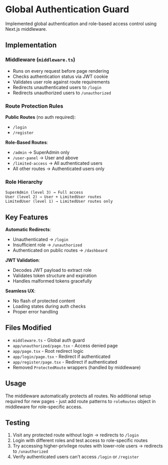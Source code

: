 # Global Authentication Guard

Implemented global authentication and role-based access control using Next.js middleware.

## Implementation

### Middleware (`middleware.ts`)
- Runs on every request before page rendering
- Checks authentication status via JWT cookie
- Validates user role against route requirements
- Redirects unauthenticated users to `/login`
- Redirects unauthorized users to `/unauthorized`

### Route Protection Rules

**Public Routes** (no auth required):
- `/login`
- `/register`

**Role-Based Routes**:
- `/admin` → SuperAdmin only
- `/user-panel` → User and above
- `/limited-access` → All authenticated users
- All other routes → Authenticated users only

### Role Hierarchy
```
SuperAdmin (level 3) → Full access
User (level 2) → User + LimitedUser routes
LimitedUser (level 1) → LimitedUser routes only
```

## Key Features

**Automatic Redirects**:
- Unauthenticated → `/login`
- Insufficient role → `/unauthorized`
- Authenticated on public routes → `/dashboard`

**JWT Validation**:
- Decodes JWT payload to extract role
- Validates token structure and expiration
- Handles malformed tokens gracefully

**Seamless UX**:
- No flash of protected content
- Loading states during auth checks
- Proper error handling

## Files Modified

- `middleware.ts` - Global auth guard
- `app/unauthorized/page.tsx` - Access denied page
- `app/page.tsx` - Root redirect logic
- `app/login/page.tsx` - Redirect if authenticated
- `app/register/page.tsx` - Redirect if authenticated
- Removed `ProtectedRoute` wrappers (handled by middleware)

## Usage

The middleware automatically protects all routes. No additional setup required for new pages - just add route patterns to `roleRoutes` object in middleware for role-specific access.

## Testing

1. Visit any protected route without login → redirects to `/login`
2. Login with different roles and test access to role-specific routes
3. Try accessing higher-privilege routes with lower-role users → redirects to `/unauthorized`
4. Verify authenticated users can't access `/login` or `/register`
